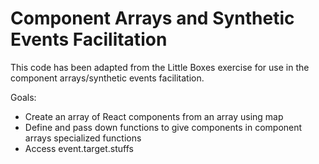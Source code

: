 # Component Arrays and Synthetic Events Facilitation

This code has been adapted from the Little Boxes exercise for use in the component arrays/synthetic events facilitation.

Goals:
* Create an array of React components from an array using map
* Define and pass down functions to give components in component arrays specialized functions
* Access event.target.stuffs
